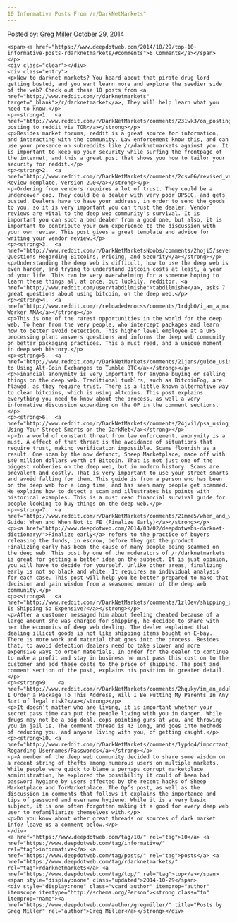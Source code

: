 ```yaml
---
10 Informative Posts From /r/DarkNetMarkets"
---
```

<article class="post-listing post-7237 post type-post status-publish format-standard has-post-thumbnail hentry  tag-545 tag-informative tag-posts tag-rdarknetmarkets tag-top">
    <div class="post-inner">
        <span>Posted by: <a href="https://www.deepdotweb.com/author/gregmiller/" title="">Greg Miller </a></span>
    <span>October 29, 2014</span>
    
    <span><a href="https://www.deepdotweb.com/2014/10/29/top-10-informative-posts-rdarknetmarkets/#comments">6 Comments</a></span>
    </p>
    <div class="clear"></div>
    <div class="entry">
    <p>New to darknet markets? You heard about that pirate drug lord getting busted, and you want learn more and explore the seedier side of the web? Check out these 10 posts from <a href="http://www.reddit.com/r/darknetmarkets" target="_blank">/r/darknetmarket</a>, They will help learn what you need to know.</p>
    <p><strong>1.  <a href="http://www.reddit.com/r/DarkNetMarkets/comments/231wk3/on_posting_to_reddit_via_tor/">On posting to reddit via TOR</a></strong></p>
    <p>Besides market forums, reddit is a great source for information, and interacting with the community. Law enforcement know this, and can use your presence on subreddits like /r/darknetmarkets against you. It is important to keep up your security while surfing the frontpage of the internet, and this a great post that shows you how to tailor your security for reddit.</p>
    <p><strong>2.  <a href="http://www.reddit.com/r/DarkNetMarkets/comments/2csv06/revised_vendor_review_template_version_20/">Vendor Review Template, Version 2.0</a></strong></p>
    <p>Ordering from vendors requires a lot of trust. They could be a undercover cop. They could be a dealer with very poor OPSEC, and gets busted. Dealers have to have your address, in order to send the goods to you, so it is very important you can trust the dealer. Vendor reviews are vital to the deep web community’s survival. It is important you can spot a bad dealer from a good one, but also, it is important to contribute your own experience to the discussion with your own review. This post gives a great template and advice for writing your vendor review.</p>
    <p><strong>3.  <a href="http://www.reddit.com/r/DarkNetMarketsNoobs/comments/2hoji5/seven_questions_regarding_bitcoins_pricing_and/">Seven Questions Regarding Bitcoins, Pricing, and Security</a></strong></p>
    <p>Understanding the deep web is difficult, how to use the deep web is even harder, and trying to understand Bitcoin costs at least, a year of your life. This can be very overwhelming for a someone hoping to learn these things all at once, but luckily, redditor, <a href="http://www.reddit.com/user/tabdilmishe">tabdilmishe</a>, asks 7 great questions about using bitcoin, on the deep web.</p>
    <p><strong>4.  <a href="http://www.reddit.com/r/reloaded+nocss/comments/1rdgb0/i_am_a_mail_handler_with_the_usps_at_a_major+nocss">Postal Worker AMA</a></strong></p>
    <p>This is one of the rarest opportunities in the world for the deep web. To hear from the very people, who intercept packages and learn how to better avoid detection. This higher level employee at a UPS processing plant answers questions and informs the deep web community on better packaging practices. This a must read, and a unique moment in deep web history.</p>
    <p><strong>5.  <a href="http://www.reddit.com/r/DarkNetMarkets/comments/21jens/guide_using_altcoin_exchanges_to_tumble_your_btc/">Guide to Using Alt-Coin Exchanges to Tumble BTC</a></strong></p>
    <p>Financial anonymity is very important for anyone buying or selling things on the deep web. Traditional tumblrs, such as BitcoinFog, are flawed, as they require trust. There is a little known alternative way to clean bitcoins, which is using altcoins. This post explains everything you need to know about the process, as well a very informative discussion expanding on the OP in the comment sections.</p>
    <p><strong>6.  <a href="http://www.reddit.com/r/DarkNetMarkets/comments/24jvi1/psa_using_your_street_smarts_on_the_deep_web/">PSA: Using Your Street Smarts on the DarkNet</a></strong></p>
    <p>In a world of constant threat from law enforcement, anonymity is a must. A effect of that threat is the avoidance of situations that require trust, making verification impossible. Scams flourish as a result. One scam by the now defunct, Sheep Marketplace, made off with $40 million dollars worth of Bitcoin. That is not just one of the biggest robberies on the deep web, but in modern history. Scams are prevalent and costly. That is very important to use your street smarts and avoid falling for them. This guide is from a person who has been on the deep web for a long time, and has seen many people get scammed. He explains how to detect a scam and illustrates his points with historical examples. This is a must read financial survival guide for people looking to buy things on the deep web.</p>
    <p><strong>7.  <a href="http://www.reddit.com/r/DarkNetMarkets/comments/21mme5/when_and_when_not_to_fe/">Hugs&#8217; Guide: When and When Not to FE (Finalize Early)</a></strong></p>
    <p><a href="http://www.deepdotweb.com/2014/03/02/deepdotwebs-darknet-dictionary/">Finalize early</a> refers to the practice of buyers releasing the funds, in escrow, before they get the product. Finalizing early has been the cause of many people being scammed on the deep web. This post by one of the moderators of /r/darknetmarkets is great for getting a better idea on the subject. It is just opinion, you will have to decide for yourself. Unlike other areas, finalizing early is not so black and white. It requires an individual analysis for each case. This post will help you be better prepared to make that decision and gain wisdom from a seasoned member of the deep web community.</p>
    <p><strong>8.  <a href="http://www.reddit.com/r/DarkNetMarkets/comments/1zl0ev/shipping_prices_a_response_to_a_customer_that_a/">Why Is Shipping So Expensive?</a></strong></p>
    <p>After a customer messaged him about feeling cheated because of a large amount she was charged for shipping, he decided to share with her the economics of deep web dealing. The dealer explained that dealing illicit goods is not like shipping items bought on E-bay. There is more work and material that goes into the process. Besides that, to avoid detection dealers need to take slower and more expensive ways to order materials. In order for the dealer to continue to make a profit and stay in business he must pass this cost on to the customer and add these costs to the price of shipping. The post and comment section of the post, explains his position in greater detail.</p>
    <p><strong>9.   <a href="http://www.reddit.com/r/DarkNetMarkets/comments/2hquky/im_an_adult_living_with_my_parents_if_i_order_a/">If I Order a Package To This Address, Will I Be Putting My Parents In Any Sort of legal risk?</a></strong></p>
    <p>It doesn’t matter who are living, it is important whether your secret pass time can put the people living with you in danger. While drugs may not be a big deal, cops pointing guns at you, and throwing you in jail is. The comment thread is 43 long, and goes into methods of reducing you, and anyone living with you, of getting caught.</p>
    <p><strong>10. <a href="http://www.reddit.com/r/DarkNetMarkets/comments/1ypdq4/important_missing_coins_deposit_not_showing/">PSA Regarding Usernames/Passwords</a></strong></p>
    <p>A member of the deep web community decided to share some wisdom on a recent string of thefts among numerous users on multiple markets. While people were quick to blame a perhaps corrupt marketplace administration, he explored the possibility it could of been bad password hygiene by users affected by the recent hacks of Sheep Marketplace and TorMarketplace. The Op’s post, as well as the discussion in comments that follows it explains the importance and tips of password and username hygiene. While it is a very basic subject, it is one often forgotten making it a good for every deep web user to refamiliarize themselves with.</p>
    <p>Do you know about other great threads or sources of dark market info? leave us a comment below.</p>
    </div>
    <a href="https://www.deepdotweb.com/tag/10/" rel="tag">10</a> <a href="https://www.deepdotweb.com/tag/informative/" rel="tag">informative</a> <a href="https://www.deepdotweb.com/tag/posts/" rel="tag">posts</a> <a href="https://www.deepdotweb.com/tag/rdarknetmarkets/" rel="tag">rdarknetmarkets</a> <a href="https://www.deepdotweb.com/tag/top/" rel="tag">top</a></span> <span style="display:none" class="updated">2014-10-29</span>
    <div style="display:none" class="vcard author" itemprop="author" itemscope itemtype="http://schema.org/Person"><strong class="fn" itemprop="name"><a href="https://www.deepdotweb.com/author/gregmiller/" title="Posts by Greg Miller" rel="author">Greg Miller</a></strong></div>
    
